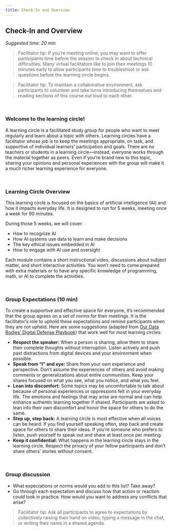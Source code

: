 ```yaml
---
title: Check-In and Overview
---
```


## Check-In and Overview
_Suggested time: 20 min_

> Facilitator tip: If you’re meeting online, you may want to offer participants time before the session to check in about technical difficulties. Many virtual facilitators like to join their meetings 10 minutes early to allow participants time to troubleshoot or ask questions before the learning circle begins.

> Facilitator tip: To maintain a collaborative environment, ask participants to volunteer and take turns introducing themselves and reading sections of this course out loud to each other.  

<br>

### Welcome to the learning circle!

A learning circle is a facilitated study group for people who want to meet regularly and learn about a topic with others. Learning circles have a facilitator whose job is to keep the meetings appropriate, on task, and supportive of individual learners’ participation and goals. There are no teachers or students in a learning circle—instead, everyone works through the material together as peers. Even if you’re brand new to this topic, sharing your opinions and personal experiences with the group will make it a much richer learning experience for everyone.

<br>

### Learning Circle Overview

This learning circle is focused on the basics of artificial intelligence (AI) and how it impacts everyday life. It is designed to run for 5 weeks, meeting once a week for 90 minutes. 

During those 5 weeks, we will cover: 
* How to recognize AI
* How AI systems use data to learn and make decisions
* The key ethical issues embedded in AI
* How to engage with AI use and oversight

Each module contains a short instructional video, discussions about subject matter, and short interactive activities. You won’t need to come prepared with extra materials or to have any specific knowledge of programming, math, or AI to complete the activities.

<br>

### Group Expectations (10 min)

To create a supportive and effective space for everyone, it’s recommended that the group agrees on a set of norms for their meetings. It is the facilitator’s role to uphold these expectations and remind participants when they are not upheld. Here are some suggestions (adapted from [Our Data Bodies’ Digital Defense Playbook](https://www.odbproject.org/wp-content/uploads/2019/03/ODB_DDP_HighRes_Single.pdf)) that work well for most learning circles:

* **Respect the speaker:** When a person is sharing, allow them to share their complete thoughts without interruption. Listen actively and push past distractions from digital devices and your environment when possible. 
* **Speak from “I” and eye:** Share from your own experience and perspective. Don’t assume the experiences of others and avoid making comments or generalizations about entire communities. Keep your shares focused on what you see, what you notice, and what you feel.
* **Lean into discomfort:** Some topics may be uncomfortable to talk about because of personal experiences or oppressions felt in your everyday life. The emotions and feelings that may arise are normal and can help enhance authentic learning together if shared. Participants are asked to lean into their own discomfort and honor the space for others to do the same.
* **Step up, step back:** A learning circle is most effective when all voices can be heard. If you find yourself speaking often, step back and create space for others to share their ideas. If you’re someone who prefers to listen, push yourself to speak out and share at least once per meeting.
* **Keep it confidential:** What happens in the learning circle stays in the learning circle. Respect the privacy of your fellow participants and don’t share others’ stories without consent.

<br>

### Group discussion

* What expectations or norms would you add to this list? Take away?
* Go through each expectation and discuss how that action or reaction could look in practice. How would you want to address any conflicts that arise?

> Facilitator tip: Ask all participants to agree to expectations by collectively raising their hand on video, typing a message in the chat, or writing their name in a shared agenda.
